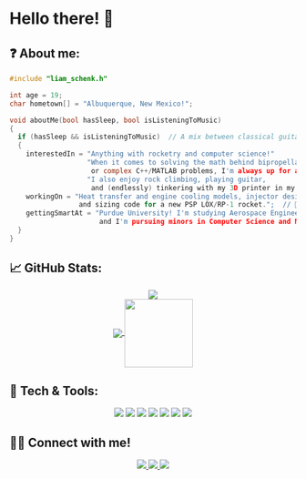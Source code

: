 # Hello there! 👋

## ❓ About me:

```c
#include "liam_schenk.h"

int age = 19;
char hometown[] = "Albuquerque, New Mexico!";

void aboutMe(bool hasSleep, bool isListeningToMusic)
{
  if (hasSleep && isListeningToMusic)  // A mix between classical guitar, metal, and contemporary jazz fusion 🎷
  {
    interestedIn = "Anything with rocketry and computer science!"
                   "When it comes to solving the math behind bipropellant rocket engines 
                    or complex C++/MATLAB problems, I'm always up for a challenge."
                   "I also enjoy rock climbing, playing guitar, 
                    and (endlessly) tinkering with my 3D printer in my freetime!";  // 🧗
    workingOn = "Heat transfer and engine cooling models, injector design and testing, 
                 and sizing code for a new PSP LOX/RP-1 rocket.";  // 🚀
    gettingSmartAt = "Purdue University! I'm studying Aerospace Engineering,
                      and I'm pursuing minors in Computer Science and Mathematics.";  // 📚
  }
}

```

## &#x1f4c8; GitHub Stats:

<p align='center'>
  
  <a href="https://github.com/climber-guy1772/github-readme-stats">
    <img align="center" src="https://github-readme-stats.vercel.app/api?username=climber-guy1772&show_icons=true&theme=react" />
  </a>
  <br>
  <a href="https://github.com/climber-guy1772/github-readme-stats">
    <img align="center" src="https://github-readme-stats.vercel.app/api/top-langs/?username=climber-guy1772&layout=compact&theme=react" />
  </a>
  <img align="center" src="https://c.tenor.com/BxnjISc-LJgAAAAi/rocket-spaceship.gif" height="120" />
  
</p>

## 🔧 Tech & Tools:

<p align='center'>
  
  <img src="https://img.shields.io/badge/C%2B%2B-00599C?style=for-the-badge&logo=c%2B%2B&logoColor=white" />
  <img src="https://img.shields.io/badge/C-00599C?style=for-the-badge&logo=c&logoColor=white" />
  <img src="https://img.shields.io/badge/Python-FFD43B?style=for-the-badge&logo=python&logoColor=darkgreen" />
  <img src="https://img.shields.io/badge/Numpy-777BB4?style=for-the-badge&logo=numpy&logoColor=white" />
  <img src="https://img.shields.io/badge/Overleaf-47A141?style=for-the-badge&logo=Overleaf&logoColor=white" />
  <img src="https://img.shields.io/badge/Arduino-00979D?style=for-the-badge&logo=Arduino&logoColor=white" />
  <img src="https://img.shields.io/badge/Atom-66595C?style=for-the-badge&logo=Atom&logoColor=white" />
  
</p>

## 🤜🤛 Connect with me!

<p align='center'>
  
  <a href="https://www.linkedin.com/in/liam-schenk">
    <img src="https://img.shields.io/badge/linkedin-%230077B5.svg?&style=for-the-badge&logo=linkedin&logoColor=white" />
  </a>
  <a href="https://open.spotify.com/playlist/5YML7BQKM2a3cHHXrZRIrI?si=37f73894c38e4647">
    <img src="https://img.shields.io/badge/Spotify-1ED760?&style=for-the-badge&logo=spotify&logoColor=white" />        
  </a>
  <a href="mailto:leeumschenk@gmail.com">
    <img src="https://img.shields.io/badge/Gmail-D14836?style=for-the-badge&logo=gmail&logoColor=white" />
  </a>
  
</p>
